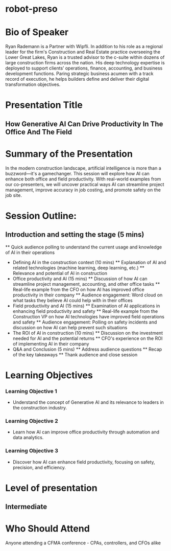 # robot-preso



# Bio of Speaker
Ryan Rademann is a Partner with Wipfli. In addition to his role as a regional leader for the firm's Construction and Real Estate practice overseeing the Lower Great Lakes, Ryan
is a trusted advisor to the c-suite within dozens of large construction firms across the nation. His deep technology expertise is deployed to support clients’ operations, finance,
accounting, and business development functions. 
Paring strategic business acumen with a track record of execution, he helps builders define and deliver their digital transformation objectives.

# Presentation Title
## How Generative AI Can Drive Productivity In The Office And The Field

# Summary of the Presentation
In the modern construction landscape, artificial intelligence is
more than a buzzword—it's a gamechanger. This session will
explore how AI can enhance both office and field productivity.
With real-world examples from our co-presenters, we will
uncover practical ways AI can streamline project management,
improve accuracy in job costing, and promote safety on the job
site.

# Session Outline:
## Introduction and setting the stage (5 mins)
** Quick audience polling to understand the current usage and
knowledge of AI in their operations
* Defining AI in the construction context (10 mins)
** Explanation of AI and related technologies (machine
learning, deep learning, etc.)
** Relevance and potential of AI in construction
* Office productivity and AI (15 mins)
** Discussion of how AI can streamline project management,
accounting, and other office tasks
** Real-life example from the CFO on how AI has improved
office productivity in their company
** Audience engagement: Word cloud on what tasks they
believe AI could help with in their offices
* Field productivity and AI (15 mins)
** Examination of AI applications in enhancing field productivity
and safety
** Real-life example from the Construction VP on how AI
technologies have improved field operations and safety
** Audience engagement: Polling on safety incidents and
discussion on how AI can help prevent such situations
* The ROI of AI in construction (10 mins)
** Discussion on the investment needed for AI and the
potential returns
** CFO's experience on the ROI of implementing AI in their
company
* Q&A and Conclusion (5 mins)
** Address audience questions
** Recap of the key takeaways
** Thank audience and close session
  
# Learning Objectives
### Learning Objective 1
- Understand the concept of Generative AI and its relevance to leaders in the construction industry.

### Learning Objective 2
- Learn how AI can improve office productivity through automation and data analytics.

### Learning Objective 3
- Discover how AI can enhance field productivity, focusing on safety, precision, and efficiency.

# Level of presentation
## Intermediate

# Who Should Attend
Anyone attending a CFMA conference - CPAs, controllers, and CFOs alike
